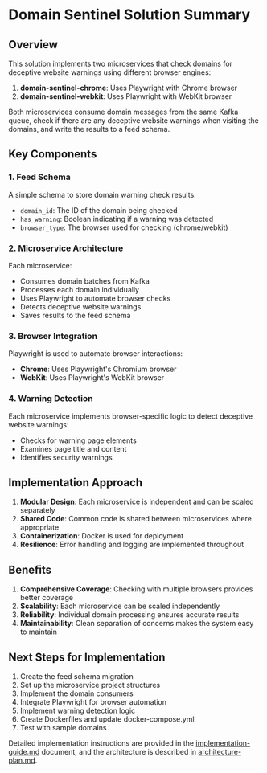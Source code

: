 # Domain Sentinel Solution Summary

## Overview

This solution implements two microservices that check domains for deceptive website warnings using different browser engines:

1. **domain-sentinel-chrome**: Uses Playwright with Chrome browser
2. **domain-sentinel-webkit**: Uses Playwright with WebKit browser

Both microservices consume domain messages from the same Kafka queue, check if there are any deceptive website warnings when visiting the domains, and write the results to a feed schema.

## Key Components

### 1. Feed Schema

A simple schema to store domain warning check results:

- `domain_id`: The ID of the domain being checked
- `has_warning`: Boolean indicating if a warning was detected
- `browser_type`: The browser used for checking (chrome/webkit)

### 2. Microservice Architecture

Each microservice:

- Consumes domain batches from Kafka
- Processes each domain individually
- Uses Playwright to automate browser checks
- Detects deceptive website warnings
- Saves results to the feed schema

### 3. Browser Integration

Playwright is used to automate browser interactions:

- **Chrome**: Uses Playwright's Chromium browser
- **WebKit**: Uses Playwright's WebKit browser

### 4. Warning Detection

Each microservice implements browser-specific logic to detect deceptive website warnings:

- Checks for warning page elements
- Examines page title and content
- Identifies security warnings

## Implementation Approach

1. **Modular Design**: Each microservice is independent and can be scaled separately
2. **Shared Code**: Common code is shared between microservices where appropriate
3. **Containerization**: Docker is used for deployment
4. **Resilience**: Error handling and logging are implemented throughout

## Benefits

1. **Comprehensive Coverage**: Checking with multiple browsers provides better coverage
2. **Scalability**: Each microservice can be scaled independently
3. **Reliability**: Individual domain processing ensures accurate results
4. **Maintainability**: Clean separation of concerns makes the system easy to maintain

## Next Steps for Implementation

1. Create the feed schema migration
2. Set up the microservice project structures
3. Implement the domain consumers
4. Integrate Playwright for browser automation
5. Implement warning detection logic
6. Create Dockerfiles and update docker-compose.yml
7. Test with sample domains

Detailed implementation instructions are provided in the [implementation-guide.md](implementation-guide.md) document, and the architecture is described in [architecture-plan.md](architecture-plan.md).
